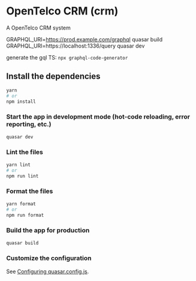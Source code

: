# OpenTelco CRM (crm)

A OpenTelco CRM system

GRAPHQL_URI=https://prod.example.com/graphql quasar build
GRAPHQL_URI=https://localhost:1336/query quasar dev

generate the gql TS:
`npx graphql-code-generator`

## Install the dependencies
```bash
yarn
# or
npm install
```

### Start the app in development mode (hot-code reloading, error reporting, etc.)
```bash
quasar dev
```


### Lint the files
```bash
yarn lint
# or
npm run lint
```


### Format the files
```bash
yarn format
# or
npm run format
```



### Build the app for production
```bash
quasar build
```

### Customize the configuration
See [Configuring quasar.config.js](https://v2.quasar.dev/quasar-cli-webpack/quasar-config-js).
